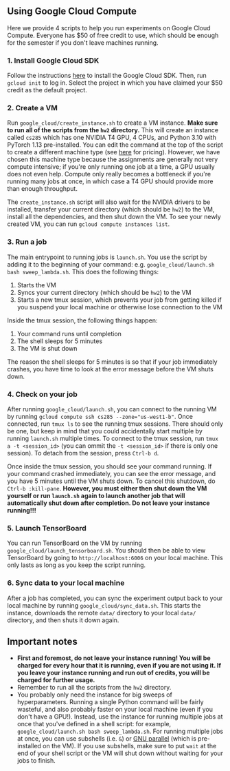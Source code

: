 ## Using Google Cloud Compute

Here we provide 4 scripts to help you run experiments on Google Cloud Compute. Everyone has $50 of free credit to use, which should be enough for the semester if you don't leave machines running.

### 1. Install Google Cloud SDK

Follow the instructions [here](https://cloud.google.com/sdk/docs/install-sdk#installing_the_latest_version) to install the Google Cloud SDK. Then, run `gcloud init` to log in. Select the project in which you have claimed your $50 credit as the default project.

### 2. Create a VM

Run `google_cloud/create_instance.sh` to create a VM instance. **Make sure to run all of the scripts from the `hw2` directory.** This will create an instance called `cs285` which has one NVIDIA T4 GPU, 4 CPUs, and Python 3.10 with PyTorch 1.13 pre-installed. You can edit the command at the top of the script to create a different machine type (see [here](https://cloud.google.com/compute/gpus-pricing#accelerator-optimized) for pricing). However, we have chosen this machine type because the assignments are generally not very compute intensive; if you're only running one job at a time, a GPU usually does not even help. Compute only really becomes a bottleneck if you're running many jobs at once, in which case a T4 GPU should provide more than enough throughput.

The `create_instance.sh` script will also wait for the NVIDIA drivers to be installed, transfer your current directory (which should be `hw2`) to the VM, install all the dependencies, and then shut down the VM. To see your newly created VM, you can run `gcloud compute instances list`.

### 3. Run a job

The main entrypoint to running jobs is `launch.sh`. You use the script by adding it to the beginning of your command: e.g. `google_cloud/launch.sh bash sweep_lambda.sh`. This does the following things:

1. Starts the VM
2. Syncs your current directory (which should be `hw2`) to the VM
3. Starts a new tmux session, which prevents your job from getting killed if you suspend your local machine or otherwise lose connection to the VM

Inside the tmux session, the following things happen:

1. Your command runs until completion
2. The shell sleeps for 5 minutes
3. The VM is shut down

The reason the shell sleeps for 5 minutes is so that if your job immediately crashes, you have time to look at the error message before the VM shuts down.

### 4. Check on your job

After running `google_cloud/launch.sh`, you can connect to the running VM by running `gcloud compute ssh cs285 --zone="us-west1-b"`. Once connected, run `tmux ls` to see the running tmux sessions. There should only be one, but keep in mind that you could accidentally start multiple by running `launch.sh` multiple times. To connect to the tmux session, run `tmux a -t <session_id>` (you can ommit the `-t <session_id>` if there is only one session). To detach from the session, press `Ctrl-b d`.

Once inside the tmux session, you should see your command running. If your command crashed immediately, you can see the error message, and you have 5 minutes until the VM shuts down. To cancel this shutdown, do `Ctrl-b :kill-pane`. **However, you must either then shut down the VM yourself or run `launch.sh` again to launch another job that will automatically shut down after completion. Do not leave your instance running!!!**

### 5. Launch TensorBoard

You can run TensorBoard on the VM by running `google_cloud/launch_tensorboard.sh`. You should then be able to view TensorBoard by going to `http://localhost:6006` on your local machine. This only lasts as long as you keep the script running.

### 6. Sync data to your local machine

After a job has completed, you can sync the experiment output back to your local machine by running `google_cloud/sync_data.sh`. This starts the instance, downloads the remote `data/` directory to your local `data/` directory, and then shuts it down again.


## Important notes

- **First and foremost, do not leave your instance running! You will be charged for every hour that it is running, even if you are not using it. If you leave your instance running and run out of credits, you will be charged for further usage.**
- Remember to run all the scripts from the `hw2` directory.
- You probably only need the instance for big sweeps of hyperparameters. Running a single Python command will be fairly wasteful, and also probably faster on your local machine (even if you don't have a GPU!). Instead, use the instance for running multiple jobs at once that you've defined in a shell script: for example, `google_cloud/launch.sh bash sweep_lambda.sh`. For running multiple jobs at once, you can use subshells (i.e. `&`) or [GNU parallel](https://www.gnu.org/software/parallel/) (which is pre-installed on the VM). If you use subshells, make sure to put `wait` at the end of your shell script or the VM will shut down without waiting for your jobs to finish. 
